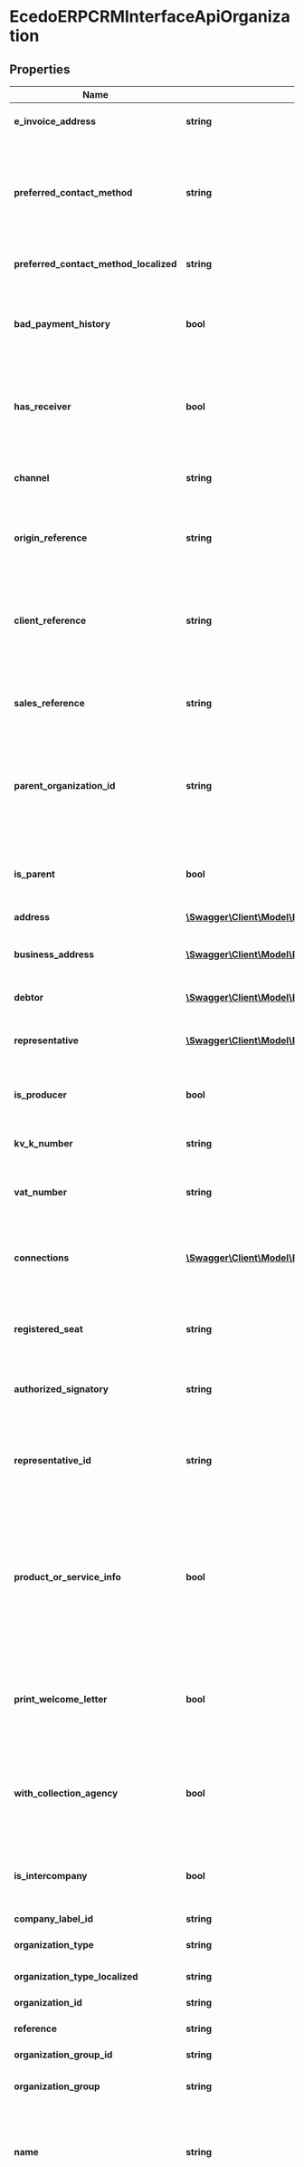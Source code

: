 # EcedoERPCRMInterfaceApiOrganization

## Properties
Name | Type | Description | Notes
------------ | ------------- | ------------- | -------------
**e_invoice_address** | **string** | Optioneel e-factuuradres van de klant | [optional] 
**preferred_contact_method** | **string** | Optioneel veld waarmee de standaard communicatiemethode overschreven kan worden. Dit heeft bijvoorbeeld invloed op de methode waarmee de welkomstbrief wordt verstuurd | [optional] 
**preferred_contact_method_localized** | **string** | Nederlandse vertaling van PreferredContactMethod | [optional] 
**bad_payment_history** | **bool** | Optioneel veld waarmee aangegeven kan worden dat de klant een slechte betaalhistorie heeft. De waarde van dit veld is ter registratie en heeft geen impact op processen | [optional] 
**has_receiver** | **bool** | Optioneel veld waarmee aangegeven kan worden dat de klant een bewindvoerder heeft. De waarde van dit veld is ter registratie en heeft geen impact op processen | [optional] 
**channel** | **string** | Vrij veld waarin bijvoorbeeld vastgelegd kan worden via welk kanaal de klant is gewonnen | [optional] 
**origin_reference** | **string** | Vrij veld waarin bijvoorbeeld vastgelegd kan worden via welk bron de klant is gewonnen | [optional] 
**client_reference** | **string** | Als Ecedo klantnummers genereert is dit een vrij veld waar een externe referentie in vastgelegd kan worden.&lt;br /&gt;  Als Ecedo de klantnummers niet genereert bevat dit veld een kopie de Reference | [optional] 
**sales_reference** | **string** | Vrij veld waarin bijvoorbeeld vastgelegd kan worden via welke sale deze klant is gewonnen | [optional] 
**parent_organization_id** | **string** | Optioneel veld waarmee aangegeven kan worden dat de klant een dochterorganisatie is. Dit veld bevat het  OrganizationId van de moederorganisatie. Dit is alleen mogelijk bij zakelijke klanten | [optional] 
**is_parent** | **bool** | Optioneel veld waarmee aangegeven kan worden dat de klant een moederorganisatie is. Dit is alleen mogelijk bij zakelijke klanten | [optional] 
**address** | [**\Swagger\Client\Model\EcedoERPCRMInterfaceApiAddress**](EcedoERPCRMInterfaceApiAddress.md) | Postadres van de klant | [optional] 
**business_address** | [**\Swagger\Client\Model\EcedoERPCRMInterfaceApiAddress**](EcedoERPCRMInterfaceApiAddress.md) | Eventueel afwijkend vestigingsadres van de klant. Alleen van toepassing bij zakelijke klanten | [optional] 
**debtor** | [**\Swagger\Client\Model\EcedoERPCRMInterfaceApiDebtor**](EcedoERPCRMInterfaceApiDebtor.md) | Debiteur- en betaalgegevens | [optional] 
**representative** | [**\Swagger\Client\Model\EcedoERPCRMInterfaceApiRepresentativeBase**](EcedoERPCRMInterfaceApiRepresentativeBase.md) | Optioneel veld waarmee de verkoper die de klant heeft getekend geregistreerd kan worden | [optional] 
**is_producer** | **bool** | Geeft aan of de klant een producent is. Alleen van toepassing bij zakelijke klanten | [optional] 
**kv_k_number** | **string** | Optioneel veld waarin het KvK-nummer van een zakelijke klant vastgelegd kan worden | [optional] 
**vat_number** | **string** | Optioneel veld waarin het btw-nummer van een zakelijke klant vastgelegd kan worden | [optional] 
**connections** | [**\Swagger\Client\Model\EcedoERPCRMInterfaceApiConnection[]**](EcedoERPCRMInterfaceApiConnection.md) | Een lijst van aansluitingen die bij de klant bekend zijn. Of deze lijst gevuld is is afhankelijk van de API en de meegegeven query-parameters | [optional] 
**registered_seat** | **string** | Optioneel veld voor zakelijke klanten waarmee aangegeven worden waar de klant statutair gevestigd is | [optional] 
**authorized_signatory** | **string** | Optioneel veld voor zakelijke klanten waarmee aangegeven worden wie tekenbevoegd is | [optional] 
**representative_id** | **string** | Optioneel veld waarmee de verkoper die de klant heeft getekend geregistreerd kan worden. Dit veld is een duplicaat van het Representative-object | [optional] 
**product_or_service_info** | **bool** | Optioneel veld waarmee aangegeven kan worden dat de klant informatie over producten of diensten wil ontvangen. De waarde van dit veld is ter registratie en heeft geen impact op processen. De leverancier is zelf verantwoordelijk voor het versturen van de informatie | [optional] 
**print_welcome_letter** | **bool** | Optioneel veld waarmee aangegeven kan worden dat de klant geen welkomstbrief wil ontvangen. Alleen de waarde \&quot;false\&quot; is mogelijk | [optional] 
**with_collection_agency** | **bool** | Optioneel veld waarmee aangegeven kan worden dat de klant bij een incassobureau is aangemeld. De waarde van dit veld is ter registratie en heeft geen impact op processen | [optional] 
**is_intercompany** | **bool** | Optioneel veld waarmee bij zakelijke klanten aangegeven kan worden dat de facturen intercompany verstuurd worden | [optional] 
**company_label_id** | **string** |  | [optional] 
**organization_type** | **string** | Geeft aan of het een zakelijke of particuliere klant is | [optional] 
**organization_type_localized** | **string** | Nederlandse vertaling van OrganizationType | [optional] 
**organization_id** | **string** | Het unieke ID van deze klant | [optional] 
**reference** | **string** | Ket klantnummer van de klant | [optional] 
**organization_group_id** | **string** | Ket klantnummer van de klant | [optional] 
**organization_group** | **string** | De naam van de klantgroep waarin de klant is geplaatst | [optional] 
**name** | **string** | Bij zakelijke klanten bevat dit veld de bedrijfsnaam. Bij consumenten is dit een samengestelde naam op basis van de persoonsgegevens van de klant | [optional] 
**phone_number** | **string** | Optioneel veld waarin het vaste telefoonnummer van de klant kan worden opgeslagen | [optional] 
**mobile_number** | **string** | Optioneel veld waarin het mobiele telefoonnummer van de klant kan worden opgeslagen | [optional] 
**fax_number** | **string** | Optioneel veld waarin het faxnummer van de klant kan worden opgeslagen | [optional] 
**email** | **string** | Optioneel veld waarin het e-mailadres van de klant kan worden opgeslagen | [optional] 
**person** | [**\Swagger\Client\Model\EcedoERPCRMInterfaceApiPerson**](EcedoERPCRMInterfaceApiPerson.md) | De gegevens van de primaire contactpersoon | [optional] 

[[Back to Model list]](../README.md#documentation-for-models) [[Back to API list]](../README.md#documentation-for-api-endpoints) [[Back to README]](../README.md)



